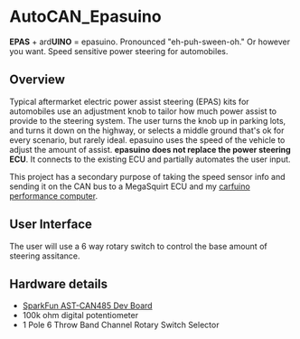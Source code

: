 # AutoCAN_Epasuino

**EPAS** + ard**UINO** = epasuino. Pronounced "eh-puh-sween-oh." Or however you want. Speed sensitive power steering for automobiles.

## Overview
Typical aftermarket electric power assist steering (EPAS) kits for automobiles use an adjustment knob to tailor how much power assist to provide to the steering system. The user turns the knob up in parking lots, and turns it down on the highway, or selects a middle ground that's ok for every scenario, but rarely ideal. epasuino uses the speed of the vehicle to adjust the amount of assist. **epasuino does not replace the power steering ECU**. It connects to the existing ECU and partially automates the user input.

This project has a secondary purpose of taking the speed sensor info and sending it on the CAN bus to a MegaSquirt ECU and my [carfuino performance computer](https://github.com/srenner/carfuino).

## User Interface
The user will use a 6 way rotary switch to control the base amount of steering assitance.

## Hardware details
* [SparkFun AST-CAN485 Dev Board](https://www.sparkfun.com/products/14483)
* 100k ohm digital potentiometer
* 1 Pole 6 Throw Band Channel Rotary Switch Selector
